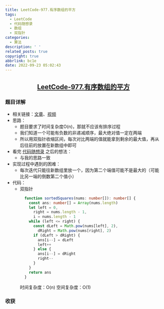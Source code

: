 ```yaml
---
title: LeetCode-977.有序数组的平方
tags:
  - LeetCode
  - 代码随想录
  - 数组
  - 双指针
categories:
  - 算法
description: ' '
related_posts: true
copyright: true
abbrlink: bc1e
date: 2022-09-23 05:02:43
---
```


## <center>[LeetCode-977.有序数组的平方](https://leetcode.cn/problems/squares-of-a-sorted-array/)</center>

### 题目详解

- 相关链接：[文章](https://programmercarl.com/0977.%E6%9C%89%E5%BA%8F%E6%95%B0%E7%BB%84%E7%9A%84%E5%B9%B3%E6%96%B9.html)、[视频](https://www.bilibili.com/video/BV1QB4y1D7ep)
- 思路：
  - 题目要求了时间复杂度O(n)，那就不应该有排序过程
  - 我们知道一个可能有负数的非递减顺序，最大绝对值一定在两端
  - 所以用双指针收缩区间，每次对比两端的值就能拿到剩余的最大值，再从后往前的放置在新数组中即可
- 看完 [代码随想录](https://programmercarl.com/0977.%E6%9C%89%E5%BA%8F%E6%95%B0%E7%BB%84%E7%9A%84%E5%B9%B3%E6%96%B9.html) 之后的想法：
  - 与我的思路一致
- 实现过程中遇到的困难：
  - 每次迭代只能往新数组里放一个，因为第二个端值可能不是最大的（可能比另一端的倒数第二个值小）
- 代码：
  - 双指针
    ```ts
      function sortedSquares(nums: number[]): number[] {
        const ans: number[] = Array(nums.length)
        let left = 0,
          right = nums.length - 1,
          i = nums.length - 1
        while (left <= right) {
          const dLeft = Math.pow(nums[left], 2),
            dRight = Math.pow(nums[right], 2)
          if (dLeft > dRight) {
            ans[i--] = dLeft
            left++
          } else {
            ans[i--] = dRight
            right--
          }
        }
        return ans
      }
    ```
    时间复杂度：O(n)
    空间复杂度：O(1)

### 收获
